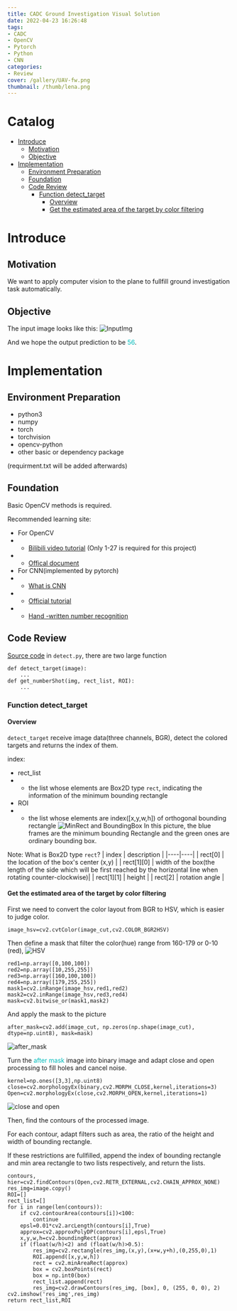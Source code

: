 ```yaml
---
title: CADC Ground Investigation Visual Solution
date: 2022-04-23 16:26:48
tags: 
- CADC
- OpenCV
- Pytorch
- Python
- CNN
categories: 
- Review
cover: /gallery/UAV-fw.png
thumbnail: /thumb/lena.png
---
```


# Catalog

<!-- vim-markdown-toc Marked -->

* [Introduce](#introduce)
    * [Motivation](#motivation)
    * [Objective](#objective)
* [Implementation](#implementation)
    * [Environment Preparation](#environment-preparation)
    * [Foundation](#foundation)
    * [Code Review](#code-review)
        * [Function detect\_target](#function-detect\_target)
            * [Overview](#overview)
            * [Get the estimated area of the target by color filtering](#get-the-estimated-area-of-the-target-by-color-filtering)

<!-- vim-markdown-toc -->


# Introduce
## Motivation
We want to apply computer vision to the plane to fullfill ground investigation task automatically.
## Objective
The input image looks like this:
![InputImg](img56.png "img56")

And we hope the output prediction to be <font color=#00bbbb>56</font>.

# Implementation
## Environment Preparation
- python3
- numpy
- torch
- torchvision
- opencv-python
- other basic or dependency package 

(requirment.txt will be added afterwards)

## Foundation
Basic OpenCV methods is required.

Recommended learning site: 
- For OpenCV
- - [Bilibili video tutorial](https://www.bilibili.com/video/BV1PV411774y?spm_id_from=333.999.0.0) (Only 1-27 is required for this project)
- - [Offical document](http://www.woshicver.com/)
- For CNN(implemented by pytorch)
- - [What is CNN](https://zhuanlan.zhihu.com/p/47184529)
- - [Official tutorial](https://pytorch.org/tutorials/beginner/basics/quickstart_tutorial.html)
- - [Hand -written number recognition](https://www.cnblogs.com/wj-1314/p/9842719.html)

## Code Review
[Source code](https://github.com/Chen-Yulin/CADC-Visual-Solution)
in `detect.py`, there are two large function
```python3
def detect_target(image):
    ...
def get_numberShot(img, rect_list, ROI):
    ...
```
### Function detect\_target
#### Overview
`detect_target` receive image data(three channels, BGR), detect the colored targets and returns the index of them.

index:
- rect_list
- - the list whose elements are Box2D type `rect`, indicating the information of the minimum bounding rectangle
- ROI
- - the list whose elements are index([x,y,w,h]) of orthogonal bounding rectangle
![MinRect and BoundingBox](minRect.png "MinRect & BoundingBox")
In this picture, the blue frames are the minimum bounding Rectangle and the green ones are ordinary bounding box.

Note: What is Box2D type `rect`?
| index | description |
|----|----|
| rect[0] | the location of the box's center (x,y) |
| rect[1][0] | width of the box(the length of the side which will be first reached by the horizontal line when rotating counter-clockwise)|
| rect[1][1] | height |
| rect[2] | rotation angle |

#### Get the estimated area of the target by color filtering
First we need to convert the color layout from BGR to HSV, which is easier to judge color.
```python3
image_hsv=cv2.cvtColor(image_cut,cv2.COLOR_BGR2HSV)
```
Then define a mask that filter the color(hue) range from 160-179 or 0-10 (red), 
![HSV](hsv.png "HSV")
```python3
red1=np.array([0,100,100]) 
red2=np.array([10,255,255])
red3=np.array([160,100,100])
red4=np.array([179,255,255])
mask1=cv2.inRange(image_hsv,red1,red2)
mask2=cv2.inRange(image_hsv,red3,red4)
mask=cv2.bitwise_or(mask1,mask2)
```

And apply the mask to the picture
```python3
after_mask=cv2.add(image_cut, np.zeros(np.shape(image_cut), dtype=np.uint8), mask=mask)
```
![after_mask](after_mask.png "after_mask")

Turn the <font color=#00bbbb>after mask</font> image into binary image and adapt close and open processing to fill holes and cancel noise.
```python3
kernel=np.ones([3,3],np.uint8)
close=cv2.morphologyEx(binary,cv2.MORPH_CLOSE,kernel,iterations=3)
Open=cv2.morphologyEx(close,cv2.MORPH_OPEN,kernel,iterations=1)
```
![close and open](close_and_open.png "Close and Open")

Then, find the contours of the processed image.

For each contour, adapt filters such as area, the ratio of the height and width of bounding rectangle.

If these restrictions are fullfilled, append the index of bounding rectangle and min area rectangle to two lists respectively, and return the lists.
```python3
contours, hier=cv2.findContours(Open,cv2.RETR_EXTERNAL,cv2.CHAIN_APPROX_NONE)
res_img=image.copy()
ROI=[]
rect_list=[]
for i in range(len(contours)):
    if cv2.contourArea(contours[i])<100:
        continue
    epsl=0.01*cv2.arcLength(contours[i],True)
    approx=cv2.approxPolyDP(contours[i],epsl,True)
    x,y,w,h=cv2.boundingRect(approx)
    if (float(w/h)<2) and (float(w/h)>0.5):
        res_img=cv2.rectangle(res_img,(x,y),(x+w,y+h),(0,255,0),1)
        ROI.append([x,y,w,h])
        rect = cv2.minAreaRect(approx)
        box = cv2.boxPoints(rect)
        box = np.int0(box)
        rect_list.append(rect)
        res_img=cv2.drawContours(res_img, [box], 0, (255, 0, 0), 2)
cv2.imshow('res_img',res_img)
return rect_list,ROI
```

